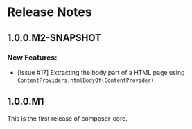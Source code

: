 # Release Notes

## 1.0.0.M2-SNAPSHOT

### New Features:
* [Issue #17] Extracting the body part of a HTML page using `ContentProviders.htmlBodyOf(ContentProvider)`.

## 1.0.0.M1

This is the first release of composer-core.